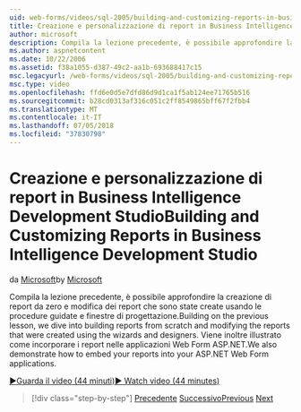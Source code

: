```yaml
---
uid: web-forms/videos/sql-2005/building-and-customizing-reports-in-business-intelligence-development-studio
title: Creazione e personalizzazione di report in Business Intelligence Development Studio | Microsoft Docs
author: microsoft
description: Compila la lezione precedente, è possibile approfondire la creazione di report da zero e modifica dei report che sono state create usando le procedure guidate e finestre di progettazione. Abbiamo un...
ms.author: aspnetcontent
ms.date: 10/22/2006
ms.assetid: f38a1055-d387-49c2-aa1b-693688417c15
msc.legacyurl: /web-forms/videos/sql-2005/building-and-customizing-reports-in-business-intelligence-development-studio
msc.type: video
ms.openlocfilehash: ffd6e0d5e7dfd86d9d1ca1f5ab124ee71765b516
ms.sourcegitcommit: b28cd0313af316c051c2ff8549865bff67f2fbb4
ms.translationtype: MT
ms.contentlocale: it-IT
ms.lasthandoff: 07/05/2018
ms.locfileid: "37830798"
---
```

<a name="building-and-customizing-reports-in-business-intelligence-development-studio"></a><span data-ttu-id="cb11d-104">Creazione e personalizzazione di report in Business Intelligence Development Studio</span><span class="sxs-lookup"><span data-stu-id="cb11d-104">Building and Customizing Reports in Business Intelligence Development Studio</span></span>
====================
<span data-ttu-id="cb11d-105">da [Microsoft](https://github.com/microsoft)</span><span class="sxs-lookup"><span data-stu-id="cb11d-105">by [Microsoft](https://github.com/microsoft)</span></span>

<span data-ttu-id="cb11d-106">Compila la lezione precedente, è possibile approfondire la creazione di report da zero e modifica dei report che sono state create usando le procedure guidate e finestre di progettazione.</span><span class="sxs-lookup"><span data-stu-id="cb11d-106">Building on the previous lesson, we dive into building reports from scratch and modifying the reports that were created using the wizards and designers.</span></span> <span data-ttu-id="cb11d-107">Viene inoltre illustrato come incorporare i report nelle applicazioni Web Form ASP.NET.</span><span class="sxs-lookup"><span data-stu-id="cb11d-107">We also demonstrate how to embed your reports into your ASP.NET Web Form applications.</span></span>

[<span data-ttu-id="cb11d-108">&#9654;Guarda il video (44 minuti)</span><span class="sxs-lookup"><span data-stu-id="cb11d-108">&#9654; Watch video (44 minutes)</span></span>](https://channel9.msdn.com/Blogs/ASP-NET-Site-Videos/building-and-customizing-reports-in-business-intelligence-development-studio)

> [!div class="step-by-step"]
> <span data-ttu-id="cb11d-109">[Precedente](getting-started-with-reporting-services.md)
> [Successivo](creating-and-using-stored-procedures.md)</span><span class="sxs-lookup"><span data-stu-id="cb11d-109">[Previous](getting-started-with-reporting-services.md)
[Next](creating-and-using-stored-procedures.md)</span></span>
